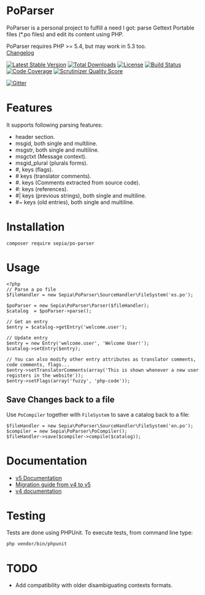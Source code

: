 PoParser
=======
PoParser is a personal project to fulfill a need I got: parse Gettext Portable files (*.po files) and edit its content using PHP.  

PoParser requires PHP >= 5.4, but may work in 5.3 too.  
[Changelog](changelog.md)

[![Latest Stable Version](https://poser.pugx.org/sepia/po-parser/v/stable)](https://packagist.org/packages/sepia/po-parser) 
[![Total Downloads](https://poser.pugx.org/sepia/po-parser/downloads)](https://packagist.org/packages/sepia/po-parser) 
[![License](https://poser.pugx.org/sepia/po-parser/license)](https://packagist.org/packages/sepia/po-parser) 
[![Build Status](https://travis-ci.org/raulferras/PHP-po-parser.png?branch=master)](https://travis-ci.org/raulferras/PHP-po-parser) 
[![Code Coverage](https://scrutinizer-ci.com/g/raulferras/PHP-po-parser/badges/coverage.png?s=a19ece2a8543b085ab1a5db319ded3bc4530b567)](https://scrutinizer-ci.com/g/raulferras/PHP-po-parser/) 
[![Scrutinizer Quality Score](https://scrutinizer-ci.com/g/raulferras/PHP-po-parser/badges/quality-score.png?s=6aaf3c31ce15cebd1d4bed718cd41fd2d921fd31)](https://scrutinizer-ci.com/g/raulferras/PHP-po-parser/) 

[![Gitter](https://badges.gitter.im/raulferras/PHP-po-parser.svg)](https://gitter.im/raulferras/PHP-po-parser?utm_source=badge&utm_medium=badge&utm_campaign=pr-badge)


Features
========
It supports following parsing features:

- header section.
- msgid, both single and multiline.
- msgstr, both single and multiline.
- msgctxt (Message context).
- msgid_plural (plurals forms).
- #, keys (flags).
- <span># keys (translator comments).</span>
- #. keys (Comments extracted from source code).
- #: keys (references).
- #| keys (previous strings), both single and multiline.
- #~ keys (old entries), both single and multiline.

Installation
============

```
composer require sepia/po-parser
```

Usage
=====
```
<?php 
// Parse a po file
$fileHandler = new Sepia\PoParser\SourceHandler\FileSystem('es.po');

$poParser = new Sepia\PoParser\Parser($fileHandler);
$catalog  = $poParser->parse();

// Get an entry
$entry = $catalog->getEntry('welcome.user');

// Update entry
$entry = new Entry('welcome.user', 'Welcome User!');
$catalog->setEntry($entry);

// You can also modify other entry attributes as translator comments, code comments, flags...
$entry->setTranslatorComments(array('This is shown whenever a new user registers in the website'));
$entry->setFlags(array('fuzzy', 'php-code'));
```

## Save Changes back to a file
Use `PoCompiler` together with `FileSystem` to save a catalog back to a file:
 
```
$fileHandler = new Sepia\PoParser\SourceHandler\FileSystem('en.po');
$compiler = new Sepia\PoParser\PoCompiler();
$fileHandler->save($compiler->compile($catalog));
```

Documentation
=============
- [v5 Documentation](https://github.com/raulferras/PHP-po-parser/wiki/Documentation-5.0)
- [Migration guide from v4 to v5](https://github.com/raulferras/PHP-po-parser/wiki/Migration-v4-to-v5)
- [v4 documentation](https://github.com/raulferras/PHP-po-parser/wiki/Documentation-4.0)


Testing
=======
Tests are done using PHPUnit.
To execute tests, from command line type: 

```
php vendor/bin/phpunit
```


TODO
====
* Add compatibility with older disambiguating contexts formats. 

